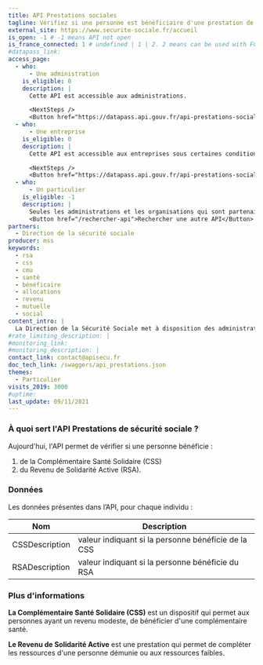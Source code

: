 ```yaml
---
title: API Prestations sociales
tagline: Vérifiez si une personne est bénéficiaire d'une prestation de la sécurité sociale
external_site: https://www.securite-sociale.fr/accueil
is_open: -1 # -1 means API not open
is_france_connected: 1 # undefined | 1 | 2. 2 means can be used with FC, 2 means has to be used with FC
#datapass_link: 
access_page: 
  - who:
      - Une administration
    is_eligible: 0
    description: |
      Cette API est accessible aux administrations. 

      <NextSteps />
      <Button href="https://datapass.api.gouv.fr/api-prestations-sociales">Remplir une demande</Button>
  - who: 
      - Une entreprise
    is_eligible: 0
    description: |
      Cette API est accessible aux entreprises sous certaines conditions.   

      <NextSteps />
      <Button href="https://datapass.api.gouv.fr/api-prestations-sociales">Remplir une demande</Button>
  - who:
      - Un particulier
    is_eligible: -1
    description: |
      Seules les administrations et les organisations qui sont partenaires de France Connect sont éligibles. 
      <Button href="/rechercher-api">Rechercher une autre API</Button>
partners:
  - Direction de la sécurité sociale
producer: mss
keywords:
  - rsa
  - css
  - cmu
  - santé
  - bénéficaire
  - allocations
  - revenu
  - mutuelle
  - social
content_intro: |
  La Direction de la Sécurité Sociale met à disposition des administrations éligibles cette API, qui permet de vérifier si une personne bénéficie de prestations sociales.
#rate_limiting_description: |
#monitoring_link: 
#monitoring_description: |
contact_link: contact@apisecu.fr
doc_tech_link: /swaggers/api_prestations.json
themes:
  - Particulier
visits_2019: 3000
#uptime: 
last_update: 09/11/2021
---
```

### À quoi sert l'API Prestations de sécurité sociale ?

Aujourd'hui, l'API permet de vérifier si une personne bénéficie :

  1. de la Complémentaire Santé Solidaire (CSS)
  2. du Revenu de Solidarité Active (RSA).

### Données

Les données présentes dans l’API, pour chaque individu :

| Nom                  | Description                                                                                   |
| -------------------- | --------------------------------------------------------------------------------------------- |
| CSSDescription       | valeur indiquant si la personne bénéficie de la CSS                                           |
| RSADescription       | valeur indiquant si la personne bénéficie du RSA                                              |

### Plus d'informations

**La Complémentaire Santé Solidaire (CSS)** est un dispositif qui permet aux personnes ayant un revenu modeste, de bénéficier d'une complémentaire santé.

**Le Revenu de Solidarité Active** est une prestation qui permet de compléter les ressources d'une personne démunie ou aux ressources faibles.
